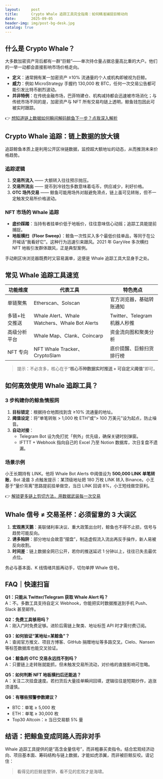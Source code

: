 ```yaml
---
layout:     post
title:      Crypto Whale 追踪工具完全指南：如何精准捕捉巨鲸动向
date:       2025-09-05
header-img: img/post-bg-desk.jpg
catalog: true
---
```


## 什么是 Crypto Whale？
大多数加密资产背后都有一群“巨鲸”——单次持仓量占据总量高比重的大户。他们的一举一动都会直接影响市场价格走向。  
- **定义**：通常拥有某一加密资产 ≥10% 流通量的个人或机构即被视为巨鲸。  
- **威力**：例如 MicroStrategy 手握约 130,000 枚 BTC，任何一次交易公告都可能引发比特币剧烈波动。  
- **并非特例**：在传统金融市场，巴菲特建仓、机构减持都会迅速被市场消化；与传统市场不同的是，加密资产与 NFT 所有交易均链上透明，鲸鱼钱包因此可被实时跟踪。

👉 [想知道链上数据如何瞬间解码鲸鱼下一步？点我深入解析](https://okxdog.com/)

## Crypto Whale 追踪：链上数据的放大镜
追踪鲸鱼本质上是利用公开区块链数据，监控超大额地址的动态，从而推测未来价格趋势。  

### 追踪逻辑
1. **交易所流入** —— 大额转入往往预示抛压。  
2. **交易所流出** —— 提币到冷钱包多数意味着屯币，供应减少，利好价格。  
3. **OTC 场外交易** —— 鲸鱼可能用场外对敲避免滑点，链上虽可见转账，但不一定触发交易所价格波动。  

### NFT 市场的 Whale 追踪
- **底价踩踏**：当持有者挂单价低于地板价，往往意味信心动摇；追踪工具能提前捕捉。  
- **地板横扫（Floor Sweep）**：鲸鱼一次性买入多个最低价挂单品，等同于在公开喊话“我看好它”。这种行为迅速引来跟风。2021 年 GaryVee 多次横扫 NFT 地板引发群体跟风，正是典型案例。  

手动刷区块浏览器既费时又容易漏单，这便是 Whale 追踪工具大显身手之处。

## 常见 Whale 追踪工具速览
| 功能维度 | 代表工具 | 特色亮点 |
| --- | --- | --- |
| 单链聚焦 | Etherscan、Solscan | 官方浏览器，基础转账通知 |
| 多链+社交推送 | Whale Alert、Whale Watchers、Whale Bot Alerts | Twitter、Telegram 机器人秒推 |
| 高级分析平台 | Whale Map、Clank、Coincarp | 资金流向图和聚类分析 |
| NFT 专向 | NFT Whale Tracker、CryptoSlam | 底价提醒、巨鲸扫货排行榜 |

> 提示：不必贪多，核心在于“**核心币种数据实时推送 + 可自定义阈值**”即可。

## 如何高效使用 Whale 追踪工具？
### 3 步构建你的鲸鱼情报网
1. **目标锁定**：根据持仓地图找到含 ≥10% 流通量的地址。  
2. **阈值设定**：将“单笔转账 > 1,000 枚 ETH”或“> 100 万美元”设为起点，防止噪音。  
3. **自动对接**：  
   - Telegram Bot 设为免打扰「例外」优先级，确保关键时刻弹窗。  
   - IFTTT + Webhook 指向自己的 Excel 乃至 Notion 数据库，次日复盘不遗漏。

### 场景示例
小王长期持有 LINK。他将 Whale Bot Alerts 中阈值设为 **500,000 LINK 单笔转账**，Bot 凌晨 3 点触发提示：某顶级地址把 180 万枚 LINK 转入 Binance。小王基于“量价背离”思路提前挂单做空，当日 LINK 回调 8%，小王短线做空获利。  

👉 [解锁更多链上剪切方法，用数据武装每一次交易](https://okxdog.com/)

## Whale 信号 ≠ 交易圣杯：必须留意的 3 大误区
1. **宏观黑天鹅**：美联储利率决议、重大政策出台时，鲸鱼也不得不止损，信号与趋势可能反向。  
2. **诱多陷阱**：部分地址会故意“摆盘”，制造虚假流入流出再反手操作，新人易被反向收割。  
3. **时间差**：链上数据全网已公开，若你的推送延迟 1 分钟以上，往往已失去最优点位。

务必与基本面、K 线情绪共振再动手，切勿单押 Whale 信号。

## FAQ｜快速扫盲
**Q1：只能从 Twitter/Telegram 获取 Whale Alert 吗？**  
A：不。多数工具支持自定义 Webhook，你能把实时数据推送到手机 Push、Slack 甚至邮件。

**Q2：免费工具够用吗？**  
A：刚入门时免费足够。进阶后需链上聚类、地址标签 API 时才需付费订阅。

**Q3：如何验证“某地址=某鲸鱼”？**  
A：查阅官方推文、项目方博客、GitHub 捐赠地址等多路交叉。Cielo、Nansen 等标签数据库也能交叉验证。

**Q4：鲸鱼的 OTC 交易永远找不到吗？**  
A：只要链上走转账就能抓，但未触发交易所流动，对价格的直接影响可忽略。

**Q5：如何判断 NFT 地板横扫后还能追？**  
A：关注二次挂盘速度。若扫货后大量挂单瞬间回填，逻辑往往是短期炒作，追涨须谨慎。

**Q6：有哪些预警参数建议？**  
- BTC：单笔 ≥ 5,000 枚  
- ETH：单笔 ≥ 30,000 枚  
- Top30 Altcoin：≥ 当日交易额 5% 量  

## 结语：把鲸鱼变成同路人而非对手
Whale 追踪工具提供的是“高含金量信号”，而非粗暴买卖指令。结合宏观经济动向、项目基本面、筹码结构与链上数据，才能如虎添翼，而非被巨鲸反咬。请记住：  

> 看得见的巨鲸是警钟，看不见的宏观才是海啸。
